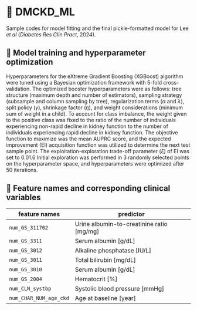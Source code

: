 # 🚀 DMCKD_ML
Sample codes for model fitting and the final pickle-formatted model for Lee _et al_ (_Diabetes Res Clin Pract_, 2024).

## 🏸 Model training and hyperparameter optimization
Hyperparameters for the eXtreme Gradient Boosting (XGBoost) algorithm were tuned using a Bayesian optimization framework with 5-fold cross-validation. The optimized booster hyperparameters were as follows: tree structure (maximum depth and number of estimators), sampling strategy (subsample and column sampling by tree), regularization terms (*α* and *λ*), split policy (*γ*), shrinkage factor (*η*), and weight considerations (minimum sum of weight in a child). To account for class imbalance, the weight given to the positive class was fixed to the ratio of the number of individuals experiencing non-rapid decline in kidney function to the number of individuals experiencing rapid decline in kidney function. The objective function to maximize was the mean AUPRC score, and the expected improvement (EI) acquisition function was utilized to determine the next test sample point. The exploitation-exploration trade-off parameter (*ξ*) of EI was set to 0.01.6 Initial exploration was performed in 3 randomly selected points on the hyperparameter space, and hyperparameters were optimized after 50 iterations.

## 🏸 Feature names and corresponding clinical variables
| feature names          | predictor                                 |
| ---------------------- | ----------------------------------------- |
| `num_GS_311702`        | Urine albumin-to-creatinine ratio [mg/mg] |
| `num_GS_3311`          | Serum albumin [g/dL]                      |
| `num_GS_3012`          | Alkaline phosphatase [IU/L]               |
| `num_GS_3011`          | Total bilirubin [mg/dL]                   |
| `num_GS_3010`          | Serum albumin [g/dL]                      |
| `num_GS_2004`          | Hematocrit [%]                            |
| `num_CLN_systbp`       | Systolic blood pressure [mmHg]            |
| `num_CHAR_NUM_age_ckd` | Age at baseline [year]                    |

